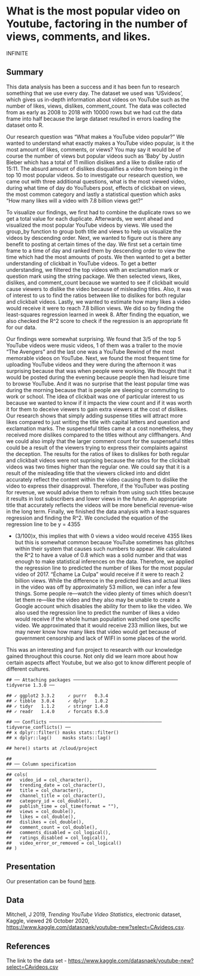 What is the most popular video on Youtube, factoring in the number of
views, comments, and likes.
================
INFINITE

## Summary

This data analysis has been a success and it has been fun to research
something that we use every day. The dataset we used was ‘USvideos’,
which gives us in-depth information about videos on YouTube such as the
number of likes, views, dislikes, comment\_count. The data was collected
from as early as 2008 to 2018 with 10000 rows but we had cut the data
frame into half because the large dataset resulted in errors loading the
dataset onto R.

Our research question was “What makes a YouTube video popular?” We
wanted to understand what exactly makes a YouTube video popular, is it
the most amount of likes, comments, or views? You may say it would be of
course the number of views but popular videos such as ‘Baby’ by Justin
Bieber which has a total of 11 million dislikes and a like to dislike
ratio of 15:11. The absurd amount of dislikes disqualifies a video from
being in the top 10 most popular videos. So to investigate our research
question, we came out with three additional questions, what is the most
viewed video, during what time of day do YouTubers post, effects of
clickbait on views, the most common category and lastly a statistical
question which asks “How many likes will a video with 7.8 billion views
get?”

To visualize our findings, we first had to combine the duplicate rows so
we get a total value for each duplicate. Afterwards, we went ahead and
visualized the most popular YouTube videos by views. We used the
group\_by function to group both title and views to help us visualize
the videos by descending order. Next, we wanted to figure out is there
any benefit to posting at certain times of the day. We first set a
certain time frame to a time of day and ranked them by descending order
to view the time which had the most amounts of posts. We then wanted to
get a better understanding of clickbait in YouTube videos. To get a
better understanding, we filtered the top videos with an exclamation
mark or question mark using the string package. We then selected views,
likes, dislikes, and comment\_count because we wanted to see if
clickbait would cause viewers to dislike the video because of misleading
titles. Also, it was of interest to us to find the ratios between like
to dislikes for both regular and clickbait videos. Lastly, we wanted to
estimate how many likes a video would receive it were to reach 7.8
billion views. We did so by finding the least-squares regression learned
in week 8. After finding the equation, we also checked the R^2 score to
check if the regression is an appropriate fit for our data.

Our findings were somewhat surprising. We found that 3/5 of the top 5
YouTube videos were music videos, 1 of them was a trailer to the movie
“The Avengers” and the last one was a YouTube Rewind of the most
memorable videos on YouTube. Next, we found the most frequent time for
uploading YouTube videos and they were during the afternoon it was
surprising because that was when people were working. We thought that it
would be posted during the evening because people then had leisure time
to browse YouTube. And it was no surprise that the least popular time
was during the morning because that is people are sleeping or commuting
to work or school. The idea of clickbait was one of particular interest
to us because we wanted to know if it impacts the view count and if it
was worth it for them to deceive viewers to gain extra viewers at the
cost of dislikes. Our research shows that simply adding suspense titles
will attract more likes compared to just writing the title with capital
letters and question and exclamation marks. The suspenseful titles came
at a cost nonetheless, they received more dislikes compared to the
titles without any cliffhangers. And we could also imply that the larger
comment count for the suspenseful titles could be a result of the
viewers trying to express their complaints against the deception. The
results for the ratios of likes to dislikes for both regular and
clickbait videos were not suprising because the ratios for the clickbait
videos was two times higher than the regular one. We could say that it
is a result of the misleading title that the viewers clicked into and
didnt accurately reflect the content within the video causing them to
dislike the video to express their disapproval. Therefore, if the
YouTuber was posting for revenue, we would advise them to refrain from
using such titles because it results in lost subscribers and lower views
in the future. An appropriate title that accurately reflects the videos
will be more beneficial revenue-wise in the long term. Finally, we
finished the data analysis with a least-squares regression and finding
the R^2. We concluded the equation of the regression line to be y = 4355
+ (3/100)x, this implies that with 0 views a video would receive 4355
likes but this is somewhat common because YouTube sometimes has glitches
within their system that causes such numbers to appear. We calculated
the R^2 to have a value of 0.8 which was a solid number and that was
enough to make statistical inferences on the data. Therefore, we applied
the regression line to predicted the number of likes for the most
popular video of 2017. “Échame La Culpa” would receive if it were to
reach 2 billion views. While the difference in the predicted likes and
actual likes in the video was off by approximately 53 million, we can
infer a few things. Some people re—watch the video plenty of times which
doesn’t let them re—like the video and they also may be unable to create
a Google account which disables the ability for them to like the video.
We also used the regression line to predict the number of likes a video
would receive if the whole human population watched one specific video.
We approximated that it would receive 233 million likes, but we may
never know how many likes that video would get because of government
censorship and lack of WIFI in some places of the world.

This was an interesting and fun project to research with our knowledge
gained throughout this course. Not only did we learn more about how
certain aspects affect Youtube, but we also got to know different people
of different cultures.

    ## ── Attaching packages ─────────────────────────────────────── tidyverse 1.3.0 ──

    ## ✓ ggplot2 3.3.2     ✓ purrr   0.3.4
    ## ✓ tibble  3.0.4     ✓ dplyr   1.0.2
    ## ✓ tidyr   1.1.2     ✓ stringr 1.4.0
    ## ✓ readr   1.4.0     ✓ forcats 0.5.0

    ## ── Conflicts ────────────────────────────────────────── tidyverse_conflicts() ──
    ## x dplyr::filter() masks stats::filter()
    ## x dplyr::lag()    masks stats::lag()

    ## here() starts at /cloud/project

    ## 
    ## ── Column specification ────────────────────────────────────────────────────────
    ## cols(
    ##   video_id = col_character(),
    ##   trending_date = col_character(),
    ##   title = col_character(),
    ##   channel_title = col_character(),
    ##   category_id = col_double(),
    ##   publish_time = col_time(format = ""),
    ##   views = col_double(),
    ##   likes = col_double(),
    ##   dislikes = col_double(),
    ##   comment_count = col_double(),
    ##   comments_disabled = col_logical(),
    ##   ratings_disabled = col_logical(),
    ##   video_error_or_removed = col_logical()
    ## )

## Presentation

Our presentation can be found [here](presentation/presentation.html).

## Data

Mitchell, J 2019, *Trending YouTube Video Statistics*, electronic
dataset, Kaggle, viewed 26 October 2020,
<https://www.kaggle.com/datasnaek/youtube-new?select=CAvideos.csv>.

## References

The link to the data set -
<https://www.kaggle.com/datasnaek/youtube-new?select=CAvideos.csv>
